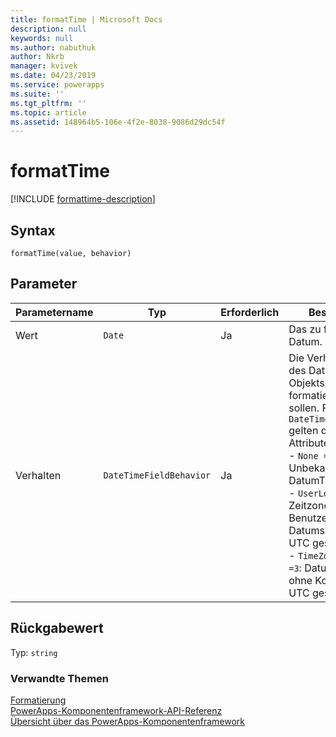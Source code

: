 ```yaml
---
title: formatTime | Microsoft Docs
description: null
keywords: null
ms.author: nabuthuk
author: Nkrb
manager: kvivek
ms.date: 04/23/2019
ms.service: powerapps
ms.suite: ''
ms.tgt_pltfrm: ''
ms.topic: article
ms.assetid: 148964b5-106e-4f2e-8038-9086d29dc54f
---
```


# <a name="formattime"></a>formatTime

[!INCLUDE [formattime-description](includes/formattime-description.md)]

## <a name="syntax"></a>Syntax

`formatTime(value, behavior)`

## <a name="parameters"></a>Parameter

| Parametername|Typ|Erforderlich|Beschreibung|
| ------------- |----|--------|-----------|
|Wert|`Date`|Ja|Das zu formatierende Datum.|
|Verhalten|`DateTimeFieldBehavior`|Ja|Die Verhaltensweisen des Datum-Zeit-Objekts, das formatiert werden sollen. Für `DateTimeFieldBehavior` gelten die folgenden Attribute:<br/>- `None =0`: Unbekanntes DatumTime-Verhalten <br/>- `UserLocal =1`: Lokale Zeitzone für den Benutzer respektieren Datumsangaben als UTC gespeichert<br/>- `TimeZoneIndependent =3`: Datum und Uhrzeit ohne Konvertierung zu UTC gespeichert|

## <a name="return-value"></a>Rückgabewert

Typ: `string`


### <a name="related-topics"></a>Verwandte Themen

[Formatierung](../formatting.md)<br/>
[PowerApps-Komponentenframework-API-Referenz](../../reference/index.md)<br/>
[Übersicht über das PowerApps-Komponentenframework](../../overview.md)